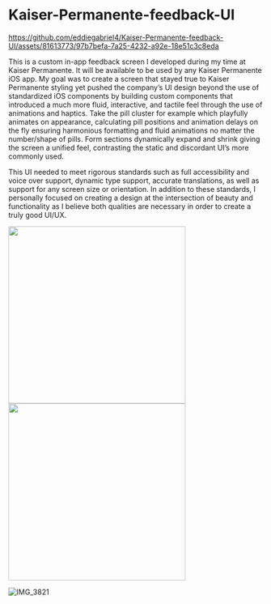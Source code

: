 # Kaiser-Permanente-feedback-UI

https://github.com/eddiegabriel4/Kaiser-Permanente-feedback-UI/assets/81613773/97b7befa-7a25-4232-a92e-18e51c3c8eda

This is a custom in-app feedback screen I developed during my time at Kaiser Permanente. It will be available to be used by any Kaiser Permanente iOS app. My goal was to create a screen that stayed true to Kaiser Permanente styling yet pushed the company’s UI design beyond the use of standardized iOS components by building custom components that introduced a much more fluid, interactive, and tactile feel through the use of animations and haptics. Take the pill cluster for example which playfully animates on appearance, calculating pill positions and animation delays on the fly ensuring harmonious formatting and fluid animations no matter the number/shape of pills. Form sections dynamically expand and shrink giving the screen a unified feel, contrasting the static and discordant UI’s more commonly used. 

This UI needed to meet rigorous standards such as full accessibility and voice over support, dynamic type support, accurate translations, as well as support for any screen size or orientation. In addition to these standards, I personally focused on creating a design at the intersection of beauty and functionality as I believe both qualities are necessary in order to create a truly good UI/UX.

<img src="https://github.com/eddiegabriel4/Kaiser-Permanente-feedback-UI/assets/81613773/2d3664cd-c640-4225-9650-05ffee8ad41d" width="350">

<img src="https://github.com/eddiegabriel4/Kaiser-Permanente-feedback-UI/assets/81613773/097cdd59-965e-4e27-8ae5-22c702e31c6a" width="350">

![IMG_3821](https://github.com/eddiegabriel4/Kaiser-Permanente-feedback-UI/assets/81613773/097cdd59-965e-4e27-8ae5-22c702e31c6a)
